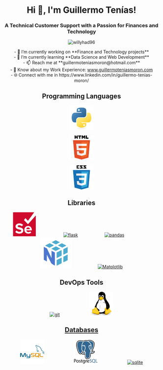 <h1 align="center">Hi 👋, I'm Guillermo Tenías!</h1>
<h3 align="center">A Technical Customer Support with a Passion for Finances and Technology</h3>

<p align="center">
  <img src="https://komarev.com/ghpvc/?username=willyhad96&label=Profile%20views&color=0e75b6&style=flat" alt="willyhad96" />
</p>

<p align="center">
                                          - 🔭 I’m currently working on **Finance and Technology projects**<br>
                                          - 🌱 I’m currently learning **Data Science and Web Development**<br>
                                          - 📫 Reach me at **guillermoteniasmoron@hotmail.com**<br>
                                          - 📄 Know about my Work Experience: <a href="https://www.guillermoteniasmoron.com/">www.guillermoteniasmoron.com</a><br>
                                          - 🌐 Connect with me in https://www.linkedin.com/in/guillermo-tenias-moron/
</p>

<h2 align="center">Programming Languages</h2>
<p align="center">
  <a href="https://www.python.org" target="_blank" rel="noreferrer" style="display: block;"><img src="https://raw.githubusercontent.com/devicons/devicon/master/icons/python/python-original.svg" alt="python" width="80" height="80" style="display: block;"/></a>&nbsp;&nbsp;&nbsp;&nbsp;&nbsp;&nbsp;&nbsp;&nbsp;&nbsp;&nbsp;&nbsp;&nbsp;&nbsp;&nbsp;&nbsp;&nbsp;&nbsp;&nbsp;&nbsp;&nbsp;&nbsp;&nbsp;&nbsp;&nbsp;<a href="https://www.w3.org/html/" target="_blank" rel="noreferrer" style="display: block;"><img src="https://raw.githubusercontent.com/devicons/devicon/master/icons/html5/html5-original-wordmark.svg" alt="html5" width="80" height="80" style="display: block;"/></a>&nbsp;&nbsp;&nbsp;&nbsp;&nbsp;&nbsp;&nbsp;&nbsp;&nbsp;&nbsp;&nbsp;&nbsp;&nbsp;&nbsp;&nbsp;&nbsp;&nbsp;&nbsp;&nbsp;&nbsp;&nbsp;&nbsp;&nbsp;&nbsp;<a href="https://www.w3schools.com/css/" target="_blank" rel="noreferrer" style="display: block;"><img src="https://raw.githubusercontent.com/devicons/devicon/master/icons/css3/css3-original-wordmark.svg" alt="css3" width="80" height="80" style="display: block;"/></a>
</p>

<h2 align="center">Libraries</h2>
<p align="center">
<a href="https://www.selenium.dev" target="_blank" rel="noreferrer"><img src="https://raw.githubusercontent.com/devicons/devicon/master/icons/selenium/selenium-original.svg" alt="selenium" width="80" height="80"/</a></a>&nbsp;&nbsp;&nbsp;&nbsp;&nbsp;&nbsp;&nbsp;&nbsp;&nbsp;&nbsp;&nbsp;&nbsp;&nbsp;&nbsp;&nbsp;&nbsp;&nbsp;&nbsp;&nbsp;&nbsp;&nbsp;&nbsp;<a href="https://flask.palletsprojects.com/" target="_blank" rel="noreferrer"><img src="https://www.vectorlogo.zone/logos/palletsprojects_flask/palletsprojects_flask-ar21~v2.svg" alt="flask" width="120" height="100"/></a>&nbsp;&nbsp;&nbsp;&nbsp;&nbsp;&nbsp;&nbsp;&nbsp;&nbsp;&nbsp;&nbsp;&nbsp;&nbsp;&nbsp;&nbsp;&nbsp;&nbsp;&nbsp;&nbsp;&nbsp;&nbsp;&nbsp;<a href="https://pandas.pydata.org/" target="_blank" rel="noreferrer"><img src="https://pandas.pydata.org/static/img/pandas.svg" alt="pandas" width="150" height="110"/></a></a>&nbsp;&nbsp;&nbsp;&nbsp;&nbsp;&nbsp;&nbsp;&nbsp;&nbsp;&nbsp;&nbsp;&nbsp;&nbsp;&nbsp;&nbsp;&nbsp;&nbsp;&nbsp;&nbsp;&nbsp;&nbsp;&nbsp;<a href="https://numpy.org/" target="_blank" rel="noreferrer"><img src="https://raw.githubusercontent.com/valohai/ml-logos/master/numpy.svg" alt="NumPy" width="100" height="100"/></a>&nbsp;&nbsp;&nbsp;&nbsp;&nbsp;&nbsp;&nbsp;&nbsp;&nbsp;&nbsp;&nbsp;&nbsp;&nbsp;&nbsp;&nbsp;&nbsp;&nbsp;&nbsp;&nbsp;&nbsp;&nbsp;&nbsp;<a href="https://matplotlib.org/" target="_blank" rel="noreferrer"><img src="https://raw.githubusercontent.com/valohai/ml-logos/master/matplotlib.svg" alt="Matplotlib" width="120" height="120"/>
</a>

</p>

<h2 align="center">DevOps Tools</h2>
<p align="center"><a href="https://git-scm.com/" target="_blank" rel="noreferrer"><img src="https://www.vectorlogo.zone/logos/git-scm/git-scm-icon.svg" alt="git" width="80" height="80"/></a>&nbsp;&nbsp;&nbsp;&nbsp;&nbsp;&nbsp;&nbsp;&nbsp;&nbsp;&nbsp;&nbsp;&nbsp;&nbsp;&nbsp;&nbsp;&nbsp;&nbsp;&nbsp;&nbsp;&nbsp;&nbsp;&nbsp;&nbsp;&nbsp;<a href="https://www.linux.org/" target="_blank" rel="noreferrer"><img src="https://raw.githubusercontent.com/devicons/devicon/master/icons/linux/linux-original.svg" alt="linux" width="80" height="80"/>
</p>

<h2 align="center">Databases</h2>
<p align="center">
  <a href="https://www.mysql.com/" target="_blank" rel="noreferrer"><img src="https://raw.githubusercontent.com/devicons/devicon/master/icons/mysql/mysql-original-wordmark.svg" alt="mysql" width="80" height="80"/></a>&nbsp;&nbsp;&nbsp;&nbsp;&nbsp;&nbsp;&nbsp;&nbsp;&nbsp;&nbsp;&nbsp;&nbsp;&nbsp;&nbsp;&nbsp;&nbsp;&nbsp;&nbsp;&nbsp;&nbsp;&nbsp;&nbsp;&nbsp;&nbsp;<a href="https://www.postgresql.org" target="_blank" rel="noreferrer"><img src="https://raw.githubusercontent.com/devicons/devicon/master/icons/postgresql/postgresql-original-wordmark.svg" alt="postgresql" width="80" height="80"/></a>&nbsp;&nbsp;&nbsp;&nbsp;&nbsp;&nbsp;&nbsp;&nbsp;&nbsp;&nbsp;&nbsp;&nbsp;&nbsp;&nbsp;&nbsp;&nbsp;&nbsp;&nbsp;&nbsp;&nbsp;&nbsp;&nbsp;&nbsp;&nbsp;<a href="https://www.sqlite.org/" target="_blank" rel="noreferrer"><img src="https://www.vectorlogo.zone/logos/sqlite/sqlite-icon.svg" alt="sqlite" width="80" height="80"/></a>
</p>
